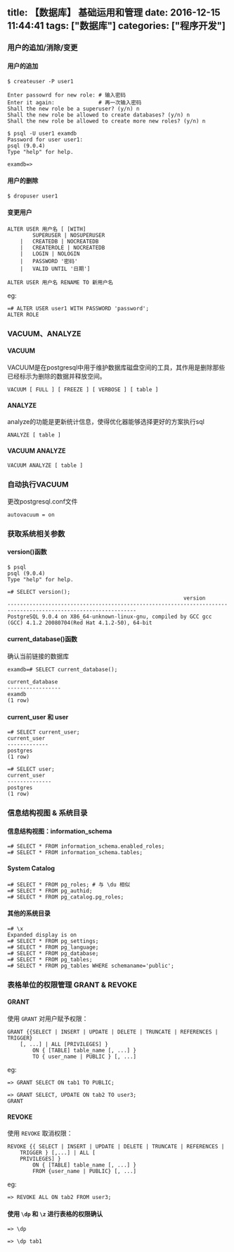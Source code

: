 title: 【数据库】 基础运用和管理
date: 2016-12-15 11:44:41
tags: ["数据库"]
categories: ["程序开发"]
---
### 用户的追加/消除/变更
#### 用户的追加
```
$ createuser -P user1

Enter passowrd for new role: # 输入密码
Enter it again:              # 再一次输入密码
Shall the new role be a superuser? (y/n) n
Shall the new role be allowed to create databases? (y/n) n
Shall the new role be allowed to create more new roles? (y/n) n
```

```
$ psql -U user1 examdb
Password for user user1:
psql (9.0.4)
Type "help" for help.

examdb=>
```

#### 用户的删除
```
$ dropuser user1
```

#### 变更用户

```
ALTER USER 用户名 [ [WITH]
        SUPERUSER | NOSUPERUSER
    |   CREATEDB | NOCREATEDB
    |   CREATEROLE | NOCREATEDB
    |   LOGIN | NOLOGIN
    |   PASSWORD '密码'
    |   VALID UNTIL '日期']
```

```
ALTER USER 用户名 RENAME TO 新用户名
```

eg:

```
=# ALTER USER user1 WITH PASSWORD 'password';
ALTER ROLE
```

### VACUUM、ANALYZE
#### VACUUM
VACUUM是在postgresql中用于维护数据库磁盘空间的工具，其作用是删除那些已经标示为删除的数据并释放空间。

```
VACUUM [ FULL ] [ FREEZE ] [ VERBOSE ] [ table ]
```

#### ANALYZE

analyze的功能是更新统计信息，使得优化器能够选择更好的方案执行sql

```
ANALYZE [ table ]
```

#### VACUUM ANALYZE

```
VACUUM ANALYZE [ table ]
```

### 自动执行VACUUM

更改postgresql.conf文件

```
autovacuum = on
```

### 获取系统相关参数
#### version()函数

```
$ psql
psql (9.0.4)
Type "help" for help.

=# SELECT version();
                                                        version
---------------------------------------------------------------------------------------------------------------
PostgreSQL 9.0.4 on X86_64-unknown-linux-gnu, compiled by GCC gcc (GCC) 4.1.2 20080704(Red Hat 4.1.2-50), 64-bit
```

#### current_database()函数

确认当前链接的数据库

```
examdb=# SELECT current_database();

current_database
-----------------
examdb
(1 row)
```

#### current_user 和 user

```
=# SELECT current_user;
current_user
-------------
postgres
(1 row)

=# SELECT user;
current_user
--------------
postgres
(1 row)
```

### 信息结构视图 & 系统目录
#### 信息结构视图：information_schema

```
=# SELECT * FROM information_schema.enabled_roles;
=# SELECT * FROM information_schema.tables;
```

#### System Catalog

```
=# SELECT * FROM pg_roles; # 与 \du 相似
=# SELECT * FROM pg_authid;
=# SELECT * FROM pg_catalog.pg_roles;
```

#### 其他的系统目录

```
=# \x
Expanded display is on
=# SELECT * FROM pg_settings;
=# SELECT * FROM pg_language;
=# SELECT * FROM pg_database;
=# SELECT * FROM pg_tables;
=# SELECT * FROM pg_tables WHERE schemaname='public';
```

### 表格单位的权限管理 GRANT & REVOKE
#### GRANT

使用 `GRANT` 对用户赋予权限：

```
GRANT {{SELECT | INSERT | UPDATE | DELETE | TRUNCATE | REFERENCES | TRIGGER}
    [, ...] | ALL [PRIVILEGES] }
        ON { [TABLE] table_name [, ...] }
        TO { user_name | PUBLIC } [, ...]
```

eg:

```
=> GRANT SELECT ON tab1 TO PUBLIC;
```

```
=> GRANT SELECT, UPDATE ON tab2 TO user3;
GRANT
```

#### REVOKE

使用 `REVOKE` 取消权限：

```
REVOKE {{ SELECT | INSERT | UPDATE | DELETE | TRUNCATE | REFERENCES |
    TRIGGER } [,...] | ALL [
    PRIVILEGES] }
        ON { [TABLE] table_name [, ...] }
        FROM {user_name | PUBLIC} [, ...]
```

eg:

```
=> REVOKE ALL ON tab2 FROM user3;
```

#### 使用 `\dp` 和 `\z` 进行表格的权限确认

```
=> \dp

=> \dp tab1
```
